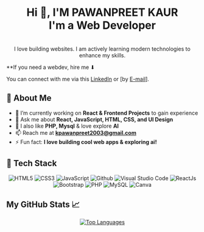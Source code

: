 

<p>
  <h1 align="center">Hi 👋, 
I'M <b>PAWANPREET KAUR</b>
  <br>
     I'm a Web Developer
  </h1>
 
<p align="center">
<!--   <h3 >I'm a Web Developer looking for job! </h3> -->
<br>
I love building websites. I am actively learning modern technologies to enhance my skills.
  
**If you need a webdev, hire me ⬇

You can connect with me via this <a href="https://www.linkedin.com/in/pawan-preet2003/">LinkedIn</a> or  [by [E-mail](mailto:kpawanpreet2003@gmail.com)].
</p>
  
</p>
<!-- About Section -->
<h2>🧐 About Me</h2>

- 🔭 I’m currently working on **React & Frontend Projects** to gain experience  
- 💬 Ask me about **React, JavaScript, HTML, CSS, and UI Design**
- 💬 I also like **PHP, Mysql**  & love explore **AI**
- 📫 Reach me at **kpawanpreet2003@gmail.com**  
- ⚡ Fun fact: **I love building cool web apps & exploring ai!**
  

<!-- Tech Stack -->
<h2> 🥞 Tech Stack</h2>
<p align="center">
<img alt="HTML5" src="https://img.shields.io/badge/html5-%23fca9ae.svg?style=for-the-badge&logo=html5&logoColor=140200"/>
<img alt="CSS3" src="https://img.shields.io/badge/css3-%23ffd2ce.svg?style=for-the-badge&logo=css3&logoColor=140200"/>
<img alt="JavaScript" src="https://img.shields.io/badge/javascript-%23e4626b.svg?style=for-the-badge&logo=javascript&logoColor=%23F7DF1E"/>
<img alt="Github" src="https://img.shields.io/badge/github-%23e4626b.svg?style=for-the-badge&logo=github&logoColor=140200"/>
<img alt="Visual Studio Code" src="https://img.shields.io/badge/Visual Studio Code-f2ca61.svg?style=for-the-badge&logo=visual-studio-code&logoColor=140200"/>
<img alt="ReactJs" src="https://img.shields.io/badge/react-f2ca61.svg?style=for-the-badge&logo=react&logoColor=140200"/>
  <img alt="Bootstrap" src="https://img.shields.io/badge/Bootstrap-7952B3.svg?style=for-the-badge&logo=bootstrap&logoColor=white"/>
<img alt="PHP" src="https://img.shields.io/badge/PHP-777BB4.svg?style=for-the-badge&logo=php&logoColor=white"/>
<img alt="MySQL" src="https://img.shields.io/badge/MySQL-4479A1.svg?style=for-the-badge&logo=mysql&logoColor=white"/>
<img alt="Canva" src="https://img.shields.io/badge/Canva-f2ca61.svg?style=for-the-badge&logo=canva&logoColor=140200"/>
  </p>

<!-- Projects 
<h2>🚀 Projects</h2>
<h3> Check my repositories description</h3>
<p>
  <ul>
 - **TextLens:** [Try here](https://pawancodecrafts.github.io/TextLens/)<br>
- **Fashionista:** [Try here](https://pawancodecrafts.github.io/Fashionista-Html-css/)<br>
- **TodoApp:** [Try here](https://pawancodecrafts.github.io/todo-React/)
  </ul>-->

## My GitHub Stats 📈
<p align="center">
  <a href="https://github.com/pawancodecrafts">
    <img src="https://github-readme-stats.vercel.app/api/top-langs/?username=pawancodecrafts&layout=compact&theme=radical" alt="Top Languages">
  </a>
</p>


    
